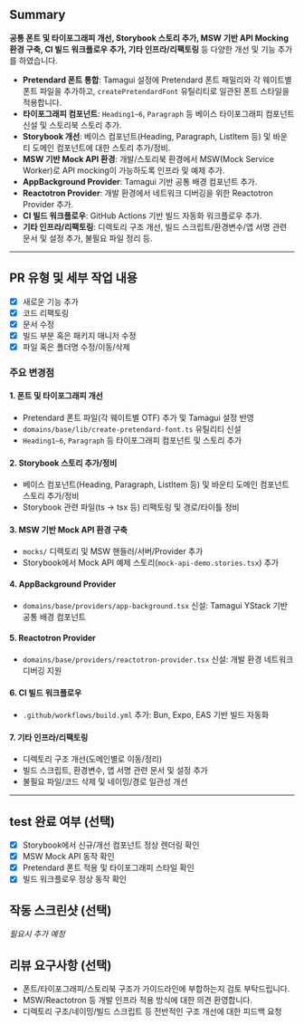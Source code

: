 ## Summary

**공통 폰트 및 타이포그래피 개선, Storybook 스토리 추가, MSW 기반 API Mocking 환경 구축, CI 빌드 워크플로우 추가, 기타 인프라/리팩토링** 등 다양한 개선 및 기능 추가를 하였습니다.

- **Pretendard 폰트 통합**: Tamagui 설정에 Pretendard 폰트 패밀리와 각 웨이트별 폰트 파일을 추가하고, `createPretendardFont` 유틸리티로 일관된 폰트 스타일을 적용합니다.
- **타이포그래피 컴포넌트**: `Heading1~6`, `Paragraph` 등 베이스 타이포그래피 컴포넌트 신설 및 스토리북 스토리 추가.
- **Storybook 개선**: 베이스 컴포넌트(Heading, Paragraph, ListItem 등) 및 바운티 도메인 컴포넌트에 대한 스토리 추가/정비.
- **MSW 기반 Mock API 환경**: 개발/스토리북 환경에서 MSW(Mock Service Worker)로 API mocking이 가능하도록 인프라 및 예제 추가.
- **AppBackground Provider**: Tamagui 기반 공통 배경 컴포넌트 추가.
- **Reactotron Provider**: 개발 환경에서 네트워크 디버깅을 위한 Reactotron Provider 추가.
- **CI 빌드 워크플로우**: GitHub Actions 기반 빌드 자동화 워크플로우 추가.
- **기타 인프라/리팩토링**: 디렉토리 구조 개선, 빌드 스크립트/환경변수/앱 서명 관련 문서 및 설정 추가, 불필요 파일 정리 등.

---

## PR 유형 및 세부 작업 내용

- [x] 새로운 기능 추가
- [x] 코드 리팩토링
- [x] 문서 수정
- [x] 빌드 부분 혹은 패키지 매니저 수정
- [x] 파일 혹은 폴더명 수정/이동/삭제

### 주요 변경점

#### 1. 폰트 및 타이포그래피 개선

- Pretendard 폰트 파일(각 웨이트별 OTF) 추가 및 Tamagui 설정 반영
- `domains/base/lib/create-pretendard-font.ts` 유틸리티 신설
- `Heading1~6`, `Paragraph` 등 타이포그래피 컴포넌트 및 스토리 추가

#### 2. Storybook 스토리 추가/정비

- 베이스 컴포넌트(Heading, Paragraph, ListItem 등) 및 바운티 도메인 컴포넌트 스토리 추가/정비
- Storybook 관련 파일(ts → tsx 등) 리팩토링 및 경로/타이틀 정비

#### 3. MSW 기반 Mock API 환경 구축

- `mocks/` 디렉토리 및 MSW 핸들러/서버/Provider 추가
- Storybook에서 Mock API 예제 스토리(`mock-api-demo.stories.tsx`) 추가

#### 4. AppBackground Provider

- `domains/base/providers/app-background.tsx` 신설: Tamagui YStack 기반 공통 배경 컴포넌트

#### 5. Reactotron Provider

- `domains/base/providers/reactotron-provider.tsx` 신설: 개발 환경 네트워크 디버깅 지원

#### 6. CI 빌드 워크플로우

- `.github/workflows/build.yml` 추가: Bun, Expo, EAS 기반 빌드 자동화

#### 7. 기타 인프라/리팩토링

- 디렉토리 구조 개선(도메인별로 이동/정리)
- 빌드 스크립트, 환경변수, 앱 서명 관련 문서 및 설정 추가
- 불필요 파일/코드 삭제 및 네이밍/경로 일관성 개선

---

## test 완료 여부 (선택)

- [x] Storybook에서 신규/개선 컴포넌트 정상 렌더링 확인
- [x] MSW Mock API 동작 확인
- [x] Pretendard 폰트 적용 및 타이포그래피 스타일 확인
- [x] 빌드 워크플로우 정상 동작 확인

## 작동 스크린샷 (선택)

_필요시 추가 예정_

## 리뷰 요구사항 (선택)

- 폰트/타이포그래피/스토리북 구조가 가이드라인에 부합하는지 검토 부탁드립니다.
- MSW/Reactotron 등 개발 인프라 적용 방식에 대한 의견 환영합니다.
- 디렉토리 구조/네이밍/빌드 스크립트 등 전반적인 구조 개선에 대한 피드백 요청
